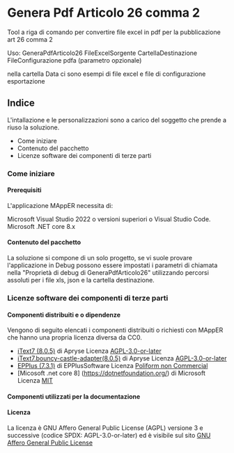 ﻿# Genera Pdf Articolo 26 comma 2 

Tool a riga di comando per convertire file excel in pdf per la pubblicazione art 26 comma 2

Uso: GeneraPdfArticolo26 FileExcelSorgente CartellaDestinazione FileConfigurazione pdfa (parametro opzionale)

nella cartella Data ci sono esempi di file excel e file di configurazione esportazione


## Indice

L'intallazione e le personalizzazioni sono a carico del soggetto che prende a riuso la soluzione.

- Come iniziare
- Contenuto del pacchetto
- Licenze software dei componenti di terze parti

### Come iniziare

#### Prerequisiti
L'applicazione MAppER necessita di:

Microsoft Visual Studio 2022 o versioni superiori o Visual Studio Code.\
Microsoft .NET core 8.x

#### Contenuto del pacchetto
La soluzione si compone di un solo progetto, se vi suole provare l'applicazione in Debug possono essere impostati i parametri di chiamata nella "Proprietà di debug di GeneraPdfArticolo26" utilizzando percorsi assoluti per i file xls, json e la cartella destinazione.

### Licenze software dei componenti di terze parti
#### Componenti distribuiti e o dipendenze
Vengono di seguito elencati i componenti distribuiti o richiesti con MAppER che hanno una propria licenza diversa da CC0.

- [iText7 (8.0.5)](https://itextpdf.com/) di Apryse Licenza [AGPL-3.0-or-later](https://www.gnu.org/licenses/agpl-3.0.html) 
- [iText7.bouncy-castle-adapter(8.0.5)](https://itextpdf.com/) di Apryse Licenza [AGPL-3.0-or-later](https://www.gnu.org/licenses/agpl-3.0.html)
- [EPPlus (7.3.1)](https://epplussoftware.com/) di EPPlusSoftware Licenza [Poliform non Commercial](https://polyformproject.org/licenses/noncommercial/1.0.0)
- [Micosoft .net core 8] (https://dotnetfoundation.org/) di Microsoft Licenza [MIT](https://mit-license.org/)



#### Componenti utilizzati per la documentazione


#### Licenza
La licenza è GNU Affero General Public License (AGPL) versione 3 e successive (codice SPDX: AGPL-3.0-or-later) ed è visibile sul sito [GNU Affero General Public License](https://www.gnu.org/licenses/agpl-3.0.html) 